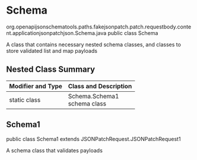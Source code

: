 # Schema
org.openapijsonschematools.paths.fakejsonpatch.patch.requestbody.content.applicationjsonpatchjson.Schema.java
public class Schema

A class that contains necessary nested schema classes, and classes to store validated list and map payloads

## Nested Class Summary
| Modifier and Type | Class and Description |
| ----------------- | ---------------------- |
| static class | Schema.Schema1<br> schema class |

## Schema1
public class Schema1
extends JSONPatchRequest.JSONPatchRequest1

A schema class that validates payloads
